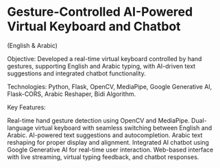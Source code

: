 # Gesture-Controlled AI-Powered Virtual Keyboard and Chatbot
(English & Arabic)

Objective:
Developed a real-time virtual keyboard controlled by hand gestures, supporting English and Arabic typing, with AI-driven text suggestions and integrated chatbot functionality.

Technologies:
Python, Flask, OpenCV, MediaPipe, Google Generative AI, Flask-CORS, Arabic Reshaper, Bidi Algorithm.

Key Features:

Real-time hand gesture detection using OpenCV and MediaPipe.
Dual-language virtual keyboard with seamless switching between English and Arabic.
AI-powered text suggestions and autocompletion.
Arabic text reshaping for proper display and alignment.
Integrated AI chatbot using Google Generative AI for real-time user interaction.
Web-based interface with live streaming, virtual typing feedback, and chatbot responses.

